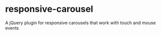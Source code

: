 # responsive-carousel
A jQuery plugin for responsive carousels that work with touch and mouse events
